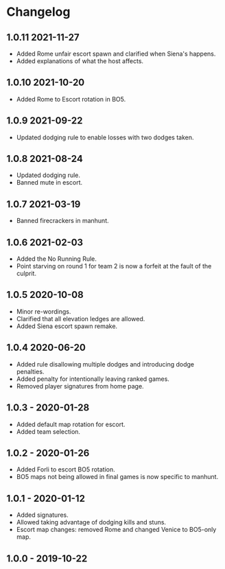 # Changelog

## 1.0.11 2021-11-27

* Added Rome unfair escort spawn and clarified when Siena's happens.
* Added explanations of what the host affects.

## 1.0.10 2021-10-20

* Added Rome to Escort rotation in BO5.

## 1.0.9 2021-09-22

* Updated dodging rule to enable losses with two dodges taken.

## 1.0.8 2021-08-24

* Updated dodging rule.
* Banned mute in escort.

## 1.0.7 2021-03-19

* Banned firecrackers in manhunt.

## 1.0.6 2021-02-03

* Added the No Running Rule.
* Point starving on round 1 for team 2 is now a forfeit at the fault of the culprit.

## 1.0.5 2020-10-08

* Minor re-wordings.
* Clarified that all elevation ledges are allowed.
* Added Siena escort spawn remake.

## 1.0.4 2020-06-20

* Added rule disallowing multiple dodges and introducing dodge penalties.
* Added penalty for intentionally leaving ranked games.
* Removed player signatures from home page.

## 1.0.3 - 2020-01-28

* Added default map rotation for escort.
* Added team selection.

## 1.0.2 - 2020-01-26

* Added Forli to escort BO5 rotation.
* BO5 maps not being allowed in final games is now specific to manhunt.

## 1.0.1 - 2020-01-12

* Added signatures.
* Allowed taking advantage of dodging kills and stuns.
* Escort map changes: removed Rome and changed Venice to BO5-only map.

## 1.0.0 - 2019-10-22

